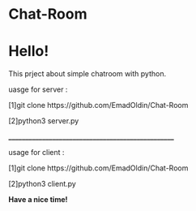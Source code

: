 # Chat-Room
<h1>Hello!</h1> 
This prject about simple chatroom with python.


<p>uasge for server :</p>
<p>[1]git clone https://github.com/EmadOldin/Chat-Room</p>
<p>[2]python3 server.py</p>
<b>_________________________________________________</b>
<p>usage for client :</p>
<p>[1]git clone https://github.com/EmadOldin/Chat-Room</p>
<p>[2]python3 client.py</p>

<b>Have a nice time!</b>
